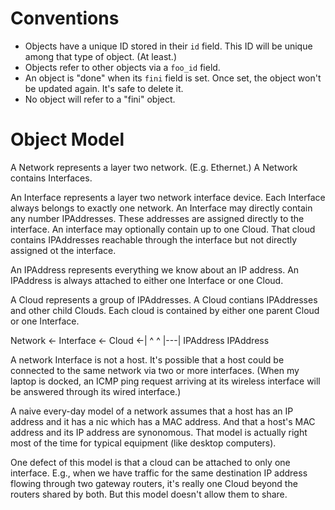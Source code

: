 # Conventions

 * Objects have a unique ID stored in their `id` field.  This ID will be unique among that type of object. (At least.)
 * Objects refer to other objects via a `foo_id` field.
 * An object is "done" when its `fini` field is set. Once set, the object won't be updated again.  It's safe to delete it.
 * No object will refer to a "fini" object.

# Object Model

A Network represents a layer two network.  (E.g. Ethernet.)
A Network contains Interfaces.

An Interface represents a layer two network interface device.
Each Interface always belongs to exactly one network.
An Interface may directly contain any number IPAddresses.  These addresses are assigned directly to the interface.
An interface may optionally contain up to one Cloud.  That cloud contains IPAddresses reachable through the interface
but not directly assigned ot the interface.

An IPAddress represents everything we know about an IP address.
An IPAddress is always attached to either one Interface or one Cloud.

A Cloud represents a group of IPAddresses.
A Cloud contians IPAddresses and other child Clouds.
Each cloud is contained by either one parent Cloud or one Interface.

Network <- Interface <- Cloud <-|
            ^            ^  |---|
       IPAddress   IPAddress

A network Interface is not a host.  It's possible that a host could be connected to the same network
via two or more interfaces.  (When my laptop is docked, an ICMP ping request arriving at its wireless
interface will be answered through its wired interface.)

A naive every-day model of a network assumes that a host has an IP address and it has a nic which has a MAC address.
And that a host's MAC address and its IP address are synonomous.  That model is actually right most of the time for
typical equipment (like desktop computers).

One defect of this model is that a cloud can be attached to only one interface.
E.g., when we have traffic for the same destination IP address flowing through two gateway routers, 
it's really one Cloud beyond the routers shared by both.  But this model doesn't allow them to share.
